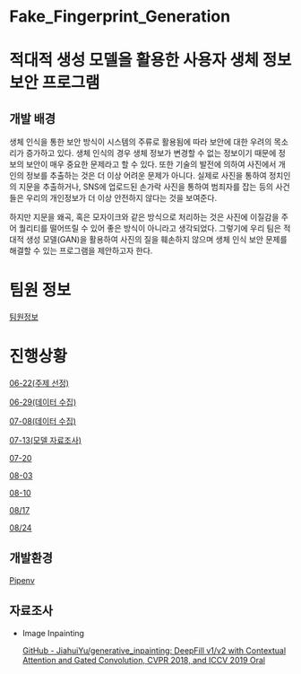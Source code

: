 # Fake_Fingerprint_Generation


# 적대적 생성 모델을 활용한 사용자 생체 정보 보안 프로그램

## 개발 배경

생체 인식을 통한 보안 방식이 시스템의 주류로 활용됨에 따라 보안에 대한 우려의 목소리가 증가하고 있다. 생체 인식의 경우 생체 정보가 변경할 수 없는 정보이기 때문에 정보의 보안이 매우 중요한 문제라고 할 수 있다. 또한 기술의 발전에 의하여 사진에서 개인의 정보를 추출하는 것은 더 이상 어려운 문제가 아니다. 실제로 사진을 통하여 정치인의 지문을 추출하거나, SNS에 업로드된 손가락 사진을 통하여 범죄자를 잡는 등의 사건들은 우리의 개인정보가 더 이상 안전하지 않다는 것을 보여준다.

하지만 지문을 왜곡, 혹은 모자이크와 같은 방식으로 처리하는 것은 사진에 이질감을 주어 퀄리티를 떨어뜨릴 수 있어 좋은 방식이 아니라고 생각되었다. 그렇기에 우리 팀은 적대적 생성 모델(GAN)을 활용하여 사진의 질을 훼손하지 않으며 생체 인식 보안 문제를 해결할 수 있는 프로그램을 제안하고자 한다. 

# 팀원 정보

[팀원정보](https://www.notion.so/1c0ad1419f7b4b60bbc6c8f67aab90d1)

# 진행상황

[06-22(주제 선정)](https://www.notion.so/06-22-d54639c54f7f478ab5e7ed08615274a8)

[06-29(데이터 수집)](https://www.notion.so/06-29-80bd136d887b4b5b85f39cce8ac8bfe7)

[07-08(데이터 수집)](https://www.notion.so/07-08-f2c1a7472fde40fc98f070b135e641a7)

[07-13(모델 자료조사)](https://www.notion.so/07-13-e4e4759dcebe4507991400d1eafddd67)

[07-20](https://www.notion.so/07-20-29662c2712014b67852f4278f5aa4449)

[08-03](https://www.notion.so/08-03-d101c7542d454711b7385c777257b374)

[08-10](https://www.notion.so/08-10-af6a1a4871a0429fb9e0e2b34888e5ac)

[08/17](https://www.notion.so/08-17-bcb0c3406029480baf197bf810f1b5e3)

[08/24](https://www.notion.so/08-24-5ae39c425187479593166bd3eb8466d6)

## 개발환경

[Pipenv](https://www.notion.so/Pipenv-1d539437a3194e5892f0e53d400ca3ae)

## 자료조사

- Image Inpainting

    [GitHub - JiahuiYu/generative_inpainting: DeepFill v1/v2 with Contextual Attention and Gated Convolution, CVPR 2018, and ICCV 2019 Oral](https://github.com/JiahuiYu/generative_inpainting)


